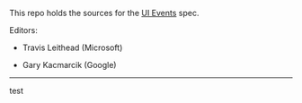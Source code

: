 This repo holds the sources for the [UI Events][1] spec.

Editors:

* Travis Leithead (Microsoft)
* Gary Kacmarcik (Google)

   [1]: https://dvcs.w3.org/hg/d4e/raw-file/tip/source_respec.htm

---
test

